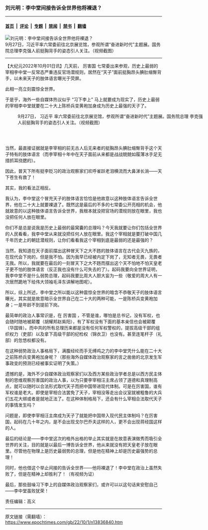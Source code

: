 ### 刘元明：李中堂间接告诉全世界他将裸退？

---

#### [首页](../../../..?n13836840) &nbsp;|&nbsp; [评论](../../../../../epoch-comment?n13836840) &nbsp;|&nbsp; [专题](../../../../../epoch-special?n13836840) &nbsp;|&nbsp; [禁闻](../../../../../epoch-news?n13836840) &nbsp;|&nbsp; [禁书](../../../../../books?n13836840) &nbsp;|&nbsp; [翻墙](https://github.com/gfw-breaker/nogfw/blob/master/README.md?n13836840)


<div><img alt="刘元明：李中堂间接告诉全世界他将裸退？" class="attachment-djy_600_400 size-djy_600_400 wp-post-image" src="https://i.epochtimes.com/assets/uploads/2022/10/id13836841-xlFotoJet-600x400.jpg"/>
<div class="caption">
 9月27日，习近平率六常委前往北京展览馆，参观所谓“奋进新时代”主题展。国务院总理李克强人前挺胸背手的姿态引人关注。（视频截图）
</div></div><hr/><div class="post_content" id="artbody" itemprop="articleBody">
 <!-- article content begin -->
 <p>
  【大纪元2022年10月01日讯】几天前，
  <ok href="https://www.epochtimes.com/gb/tag/%E5%8E%89%E5%AE%B3%E5%9B%BD.html">
   厉害国
  </ok>
  七常委出来参观，历史上最弱的宰相李中堂一反常态严重违反官场潜规则，居然在“天子”面前挺胸昂头腆肚缩臀背手，以未来天子的肢体语言曝光于荧屏。
 </p>
 <p>
  此相一亮立刻震惊全世界。
 </p>
 <p>
  于是乎，海外一些自媒体热议似乎
  <ok href="https://www.epochtimes.com/gb/tag/%E2%80%9C%E4%B9%A0%E4%B8%8B%E6%9D%8E%E4%B8%8A%E2%80%9D.html">
   “习下李上”
  </ok>
  马上就要成为现实了，历史上最弱的宰相李中堂就要在二十大上陈桥兵变黄袍加身成为历史上最强的天子了。
 </p>
 <figure aria-describedby="caption-attachment-13836845" class="wp-caption aligncenter" id="attachment_13836845" style="width: 600px">
  <ok href="https://i.epochtimes.com/assets/uploads/2022/10/id13836845-xl2FotoJet.jpg" target="_blank">
   <img alt="" class="size-large wp-image-13836845" src="https://i.epochtimes.com/assets/uploads/2022/10/id13836845-xl2FotoJet-600x400.jpg"/>
  </ok>
  <br/><figcaption class="wp-caption-text" id="caption-attachment-13836845">
   9月27日，
   <ok href="https://www.epochtimes.com/gb/tag/%E4%B9%A0%E8%BF%91%E5%B9%B3.html">
    习近平
   </ok>
   率六常委前往北京展览馆，参观所谓“奋进新时代”主题展。国务院总理
   <ok href="https://www.epochtimes.com/gb/tag/%E6%9D%8E%E5%85%8B%E5%BC%BA.html">
    李克强
   </ok>
   人前挺胸背手的姿态引人关注。（视频截图）
  </figcaption><br/>
 </figure><br/>
 <p>
  当然，最直接证据就是李宰相的前无古人后无来者的挺胸昂头腆肚缩臀背手这个天子特有的肢体语言（而李宰相十年中在天子面前从来都是战战兢兢如履薄冰手足无措抓耳挠腮的）。
 </p>
 <p>
  因此，普天下所有挺李贬习的政治观察家们欢呼雀跃老泪横流而大鼻涕长淌——天下苍生有救了！
 </p>
 <p>
  其实，我的看法正相反。
 </p>
 <p>
  我认为，李中堂这个冒充天子的肢体语言恰恰是他故意以这种肢体语言告诉全世界，他在二十大上就要裸退了。既然这是最后的不多的七常委公开亮相的机会，他就故意的以这种肢体语言告诉全世界，我根本就没把官场的潜规则放在眼里，我也没把任何人放在眼里。
 </p>
 <p>
  你们不是总是说我是历史上最弱的最窝囊的总理吗？今天我就要让你们包括全世界的人民看看，我李中堂从来就没把任何人放在眼里。我这个宰相就是要打破中国几千年历史上的朝廷潜规则，让你们看看我这个宰相到底是最弱的还是最强的？
 </p>
 <p>
  当然，我知道在天子面前摆出这种冒天下之大不韪的肢体语言在古代会灭九族的，在现代会下岗的，但是我不怕。因为我早已经被内定下岗了，无知者无畏，无畏者无我。所以，我就要在最后的一刻冒天下之大不韪而摆出这个天不怕地不怕天皇老子更不怕的肢体语言（反正我也没有什么可失去的了）。起码我要向全世界证明，我李中堂不是什么弱势总理，起码我要比周大人胆大妄为一些（敬爱的周大人有一次居然跪地下给伟大领袖毛泽东讲解地图呢）。
 </p>
 <p>
  所以，综上所述，李中堂之所以能以这种震惊全世界的暗含不恭敬天子的肢体语言曝光，其实就是故意暗示全世界自己在二十大的两种可能，一是陈桥兵变黄袍加身；一是年龄不到提前下岗。
 </p>
 <p>
  最简单的政治人事常识是，在
  <ok href="https://www.epochtimes.com/gb/tag/%E5%8E%89%E5%AE%B3%E5%9B%BD.html">
   厉害国
  </ok>
  ，不管是谁，哪怕是总书记，没有军权，也会随时随地被颠覆（胡耀邦赵紫阳），有了军权没有下面的基本亲信也会被颠覆（华国锋）。而中共的所有总理历来都是没有任何军权警权的，提拔高级干部的组织权力（吏部）以及拿下高级干部的纪检权（锦衣卫）也没有。甚至连笔杆子（礼部）的忽悠权都没有。
 </p>
 <p>
  在这种弱势政治人事格局下，满腹经纶而手无缚鸡之力的李中堂凭什么能在二十大之前陈桥兵变黄袍加身呢？（那些海外自媒体政治观察家的言之凿凿的北京发生军事政变的预测已经被事实证明了失策。）
 </p>
 <p>
  遗憾的是，海外不少自媒体政治观察家们以及西方某些政治学者总是以西方民主体制的思维观察厉害国的政治人事，以为只要李宰相汪主席占领了道德和真理制高点，就可以随时以合法形式取代天子而把中国带进现代体制。可是在厉害国，谁有军权谁是老大。即使是宰相合法罢免了天子，宰相没等走出会议室就被粗鲁的大兵们五花大绑或者是就地正法了。在这种体制格局下，还会有什么宰相合法取代天子的事情发生吗？
 </p>
 <p>
  问题是，即使李宰相汪主席成为天子了就能把中国带入现代民主体制吗？在厉害国，起码在几十年之内，是不会出现戈尔巴乔夫这样的人，更不会出现蒋经国这样的人。
 </p>
 <p>
  最后的结论是——李中堂这次的格外出格的举止其实就是在故意表演做秀而吸引全世界的关注，目的就是以最后一博告诉全世界，他从来就没有把天皇老子放在眼里。尽管他在物理上是历史最弱势的总理，但是他在精神上却是历史最强势的总理！
 </p>
 <p>
  同时，他也借这个举止间接的告诉全世界——他将裸退了！李中堂在政治上虽然失败了，但是在精神上却胜利了！（有视频为证）
 </p>
 <p>
  最后，那些鼓噪习下李上的自媒体政治观察家们，或许可以以这句话来安慰自己——李中堂虽败犹荣！
 </p>
 <p>
  责任编辑：高义
 </p>
 <!-- article content end -->
 <div id="below_article_ad">
 </div>
</div>


---

原文链接（需翻墙）：https://www.epochtimes.com/gb/22/10/1/n13836840.htm